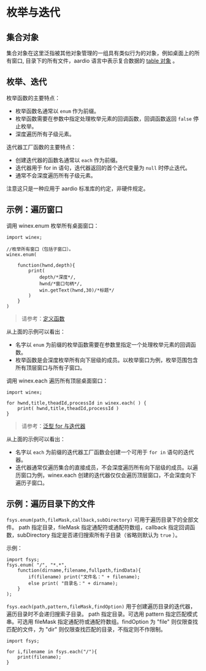 # 枚举与迭代

## 集合对象

集合对象在这里泛指被其他对象管理的一组具有类似行为的对象，例如桌面上的所有窗口, 目录下的所有文件，aardio 语言中表示复合数据的 [table 对象](../datatype/table/_.md) 。

## 枚举、迭代

枚举函数的主要特点：

- 枚举函数名通常以 `enum` 作为前缀。
- 枚举函数需要在参数中指定处理枚举元素的回调函数，回调函数返回 `false` 停止枚举。
- 深度遍历所有子级元素。

迭代器工厂函数的主要特点：

- 创建迭代器的函数名通常以 `each` 作为前缀。
- 迭代器用于 for in 语句，迭代器返回的首个迭代变量为 `null` 时停止迭代。
- 通常不会深度遍历所有子级元素。

注意这只是一种应用于 aardio 标准库的约定，非硬件规定。

## 示例：遍历窗口

调用 winex.enum 枚举所有桌面窗口：

```aardio
import winex;

//枚举所有窗口（包括子窗口）。
winex.enum( 
	
	function(hwnd,depth){
		print( 
			depth/*深度*/,
			hwnd/*窗口句柄*/,
			win.getText(hwnd,30)/*标题*/ 
		)
	} 
)
```

> 请参考：[定义函数](definitions.md)

从上面的示例可以看出：

- 名字以 `enum` 为前缀的枚举函数需要在参数里指定一个处理枚举元素的回调函数。
- 枚举函数是会深度枚举所有向下层级的成员。以枚举窗口为例，枚举范围包含所有顶层窗口与所有子窗口。

调用 winex.each 遍历所有顶层桌面窗口：
  
```aardio
import winex;

for hwnd,title,theadId,processId in winex.each( ) { 
	print( hwnd,title,theadId,processId )
}
```  

> 请参考：[泛型 for 与迭代器](../statements/iterator.md)

从上面的示例可以看出：

- 名字以 `each` 为前缀的迭代器工厂函数会创建一个可用于 `for in` 语句的迭代器。
- 迭代器通常仅遍历集合的直接成员，不会深度遍历所有向下层级的成员。以遍历窗口为例，winex.each 创建的迭代器仅仅会遍历顶层窗口，不会深度向下遍历子窗口。
 
## 示例：遍历目录下的文件

`fsys.enum(path,fileMask,callback,subDirectory)` 可用于遍历目录下的全部文件。
path 指定目录，fileMask 指定通配符或通配符数组，callback 指定回调函数，subDirectory 指定是否递归搜索所有子目录（省略则默认为 `true` ）。

示例：

```aardio 
import fsys;
fsys.enum( "/", "*.*",
	function(dirname,filename,fullpath,findData){ 
		if(filename) print("文件名：" + filename); 
		else print( "目录名：" + dirname);
	} 
);
```

`fsys.each(path,pattern,fileMask,findOption)` 用于创建遍历目录的迭代器，遍历目录时不会递归搜索子目录。
path 指定目录。可选用 pattern 指定匹配模式串。可选用 fileMask 指定通配符或通配符数组。findOption 为 "file" 则仅限查找匹配的文件，为 "dir" 则仅限查找匹配的目录，不指定则不作限制。

```aardio
import fsys;

for i,filename in fsys.each("/"){
	print(filename);
}
```